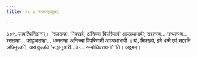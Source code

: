 ```yaml
---
title: ०८ ८ रूपतण्हासुत्तम्

---
```


३०९. सावत्थिनिदानम्। ‘‘रूपतण्हा, भिक्खवे, अनिच्चा विपरिणामी अञ्ञथाभावी; सद्दतण्हा… गन्धतण्हा… रसतण्हा… फोट्ठब्बतण्हा… धम्मतण्हा अनिच्चा विपरिणामी अञ्ञथाभावी । यो, भिक्खवे, इमे धम्मे एवं सद्दहति अधिमुच्चति, अयं वुच्चति ‘सद्धानुसारी…पे॰… सम्बोधिपरायनो’’’ति। अट्ठमम्।  

